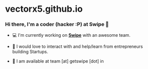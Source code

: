 # vectorx5.github.io


### Hi there, I'm a coder (hacker :P) at Swipe 👋

- :computer: I'm currently working on [**Swipe**](https://getswipe.in) with an awesome team.
 
- :raised_hands: I would love to interact with and help/learn from entrepreneurs building Startups.

- :email: I am available at team [at] getswipe [dot] in
